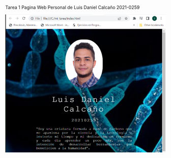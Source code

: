 Tarea 1 Pagina Web Personal de Luis Daniel Calcaño 2021-0259

![Mi Captura de Pantalla](ph/mi_tarea.png)
